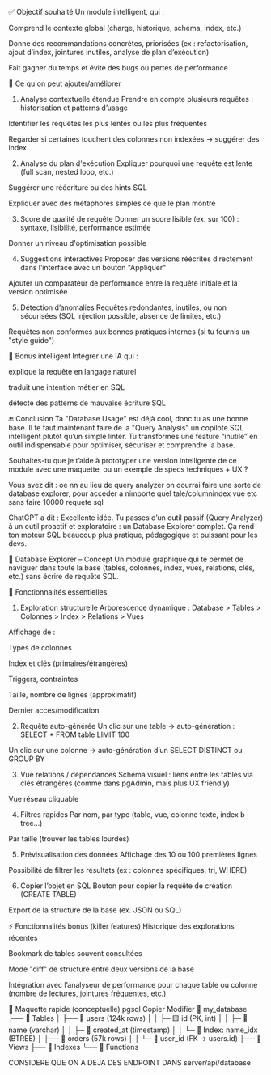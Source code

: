 ✅ Objectif souhaité
Un module intelligent, qui :

Comprend le contexte global (charge, historique, schéma, index, etc.)

Donne des recommandations concrètes, priorisées (ex : refactorisation, ajout d’index, jointures inutiles, analyse de plan d’exécution)

Fait gagner du temps et évite des bugs ou pertes de performance

🔧 Ce qu'on peut ajouter/améliorer
1. Analyse contextuelle étendue
Prendre en compte plusieurs requêtes : historisation et patterns d’usage

Identifier les requêtes les plus lentes ou les plus fréquentes

Regarder si certaines touchent des colonnes non indexées → suggérer des index

2. Analyse du plan d'exécution
Expliquer pourquoi une requête est lente (full scan, nested loop, etc.)

Suggérer une réécriture ou des hints SQL

Expliquer avec des métaphores simples ce que le plan montre

3. Score de qualité de requête
Donner un score lisible (ex. sur 100) : syntaxe, lisibilité, performance estimée

Donner un niveau d'optimisation possible

4. Suggestions interactives
Proposer des versions réécrites directement dans l’interface avec un bouton "Appliquer"

Ajouter un comparateur de performance entre la requête initiale et la version optimisée

5. Détection d’anomalies
Requêtes redondantes, inutiles, ou non sécurisées (SQL injection possible, absence de limites, etc.)

Requêtes non conformes aux bonnes pratiques internes (si tu fournis un "style guide")

🧠 Bonus intelligent
Intégrer une IA qui :

explique la requête en langage naturel

traduit une intention métier en SQL

détecte des patterns de mauvaise écriture SQL

🔚 Conclusion
Ta "Database Usage" est déjà cool, donc tu as une bonne base. Il te faut maintenant faire de la "Query Analysis" un copilote SQL intelligent plutôt qu’un simple linter. Tu transformes une feature “inutile” en outil indispensable pour optimiser, sécuriser et comprendre la base.

Souhaites-tu que je t’aide à prototyper une version intelligente de ce module avec une maquette, ou un exemple de specs techniques + UX ?







Vous avez dit :
oe nn au lieu de query analyzer on oourrai faire une sorte de database explorer, pour acceder a nimporte quel tale/columnindex vue etc sans faire 10000 requete sql


ChatGPT a dit :
Excellente idée. Tu passes d’un outil passif (Query Analyzer) à un outil proactif et exploratoire : un Database Explorer complet. Ça rend ton moteur SQL beaucoup plus pratique, pédagogique et puissant pour les devs.

🧭 Database Explorer – Concept
Un module graphique qui te permet de naviguer dans toute la base (tables, colonnes, index, vues, relations, clés, etc.) sans écrire de requête SQL.

🔑 Fonctionnalités essentielles
1. Exploration structurelle
Arborescence dynamique :
Database > Tables > Colonnes > Index > Relations > Vues

Affichage de :

Types de colonnes

Index et clés (primaires/étrangères)

Triggers, contraintes

Taille, nombre de lignes (approximatif)

Dernier accès/modification

2. Requête auto-générée
Un clic sur une table → auto-génération : SELECT * FROM table LIMIT 100

Un clic sur une colonne → auto-génération d’un SELECT DISTINCT ou GROUP BY

3. Vue relations / dépendances
Schéma visuel : liens entre les tables via clés étrangères (comme dans pgAdmin, mais plus UX friendly)

Vue réseau cliquable

4. Filtres rapides
Par nom, par type (table, vue, colonne texte, index b-tree...)

Par taille (trouver les tables lourdes)

5. Prévisualisation des données
Affichage des 10 ou 100 premières lignes

Possibilité de filtrer les résultats (ex : colonnes spécifiques, tri, WHERE)

6. Copier l’objet en SQL
Bouton pour copier la requête de création (CREATE TABLE)

Export de la structure de la base (ex. JSON ou SQL)

⚡ Fonctionnalités bonus (killer features)
Historique des explorations récentes

Bookmark de tables souvent consultées

Mode "diff" de structure entre deux versions de la base

Intégration avec l’analyseur de performance pour chaque table ou colonne (nombre de lectures, jointures fréquentes, etc.)

📐 Maquette rapide (conceptuelle)
pgsql
Copier
Modifier
📁 my_database
 ├── 📂 Tables
 │    ├── 🧾 users (124k rows)
 │    │     ├─ 🟨 id (PK, int)
 │    │     ├─ 🔡 name (varchar)
 │    │     ├─ 📅 created_at (timestamp)
 │    │     └─ 🧩 Index: name_idx (BTREE)
 │    ├── 🧾 orders (57k rows)
 │    │     └─ 🔗 user_id (FK → users.id)
 ├── 📂 Views
 ├── 📂 Indexes
 └── 📂 Functions


CONSIDERE QUE ON A DEJA DES ENDPOINT DANS server/api/database